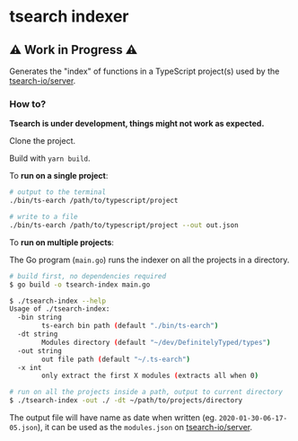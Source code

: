 # tsearch indexer

## :warning: Work in Progress :warning:

Generates the "index" of functions in a TypeScript project(s) used by the
[tsearch-io/server](https://github.com/tsearch-io/server).

### How to?

**Tsearch is under development, things might not work as expected.**

Clone the project.

Build with `yarn build`.

To **run on a single project**:

```bash
# output to the terminal
./bin/ts-earch /path/to/typescript/project

# write to a file
./bin/ts-earch /path/to/typescript/project --out out.json
```

To **run on multiple projects**:

The Go program (`main.go`) runs the indexer on all the projects in a directory.

```bash
# build first, no dependencies required
$ go build -o tsearch-index main.go

$ ./tsearch-index --help
Usage of ./tsearch-index:
  -bin string
        ts-earch bin path (default "./bin/ts-earch")
  -dt string
        Modules directory (default "~/dev/DefinitelyTyped/types")
  -out string
        out file path (default "~/.ts-earch")
  -x int
        only extract the first X modules (extracts all when 0)

# run on all the projects inside a path, output to current directory
$ ./tsearch-index -out ./ -dt ~/path/to/projects/directory
```

The output file will have name as date when written (eg.
`2020-01-30-06-17-05.json`), it can be used as the `modules.json` on
[tsearch-io/server](https://github.com/tsearch-io/server).
